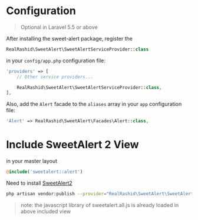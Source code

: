 # Configuration

> Optional in Laravel 5.5 or above

After installing the sweet-alert package, register the

```php
RealRashid\SweetAlert\SweetAlertServiceProvider::class
```
in your `config/app.php` configuration file:

```php
'providers' => [
    // Other service providers...

    RealRashid\SweetAlert\SweetAlertServiceProvider::class,
],
```

Also, add the `Alert` facade to the `aliases` array in your `app` configuration file:

```php
'Alert' => RealRashid\SweetAlert\Facades\Alert::class,
```

# Include SweetAlert 2 View

in your master layout

```php
@include('sweetalert::alert')
```

Need to install [SweetAlert2](https://sweetalert2.github.io/)

```bash
php artisan vendor:publish --provider="RealRashid\SweetAlert\SweetAlertServiceProvider"
```

> note: the javascript library of sweetalert.all.js is already loaded in above included view

